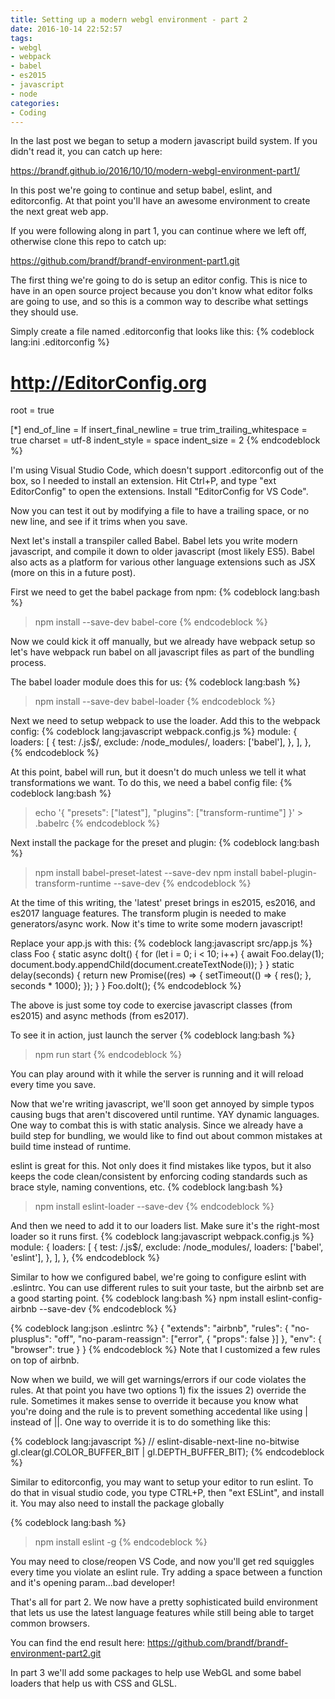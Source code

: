 ```yaml
---
title: Setting up a modern webgl environment - part 2
date: 2016-10-14 22:52:57
tags: 
- webgl
- webpack
- babel
- es2015
- javascript
- node
categories:
- Coding
---
```

In the last post we began to setup a modern javascript build system. If you didn't read it, you can catch up here:

https://brandf.github.io/2016/10/10/modern-webgl-environment-part1/

In this post we're going to continue and setup babel, eslint, and editorconfig. At that point you'll have an awesome environment to create the next great web app.

If you were following along in part 1, you can continue where we left off, otherwise clone this repo to catch up:

https://github.com/brandf/brandf-environment-part1.git

The first thing we're going to do is setup an editor config. This is nice to have in an open source project because you don't know what editor folks are going to use, and so this is a common way to describe what settings they should use.

Simply create a file named .editorconfig that looks like this:
{% codeblock lang:ini .editorconfig %}
# http://EditorConfig.org
root = true

[*]
end_of_line = lf
insert_final_newline = true
trim_trailing_whitespace = true
charset = utf-8
indent_style = space
indent_size = 2
{% endcodeblock %}

I'm using Visual Studio Code, which doesn't support .editorconfig out of the box, so I needed to install an extension.  Hit Ctrl+P, and type "ext EditorConfig" to open the extensions. Install "EditorConfig for VS Code".

Now you can test it out by modifying a file to have a trailing space, or no new line, and see if it trims when you save.

Next let's install a transpiler called Babel.  Babel lets you write modern javascript, and compile it down to older javascript (most likely ES5).  Babel also acts as a platform for various other language extensions such as JSX (more on this in a future post).

First we need to get the babel package from npm:
{% codeblock lang:bash %}
> npm install --save-dev babel-core
{% endcodeblock %}

Now we could kick it off manually, but we already have webpack setup so let's have webpack run babel on all javascript files as part of the bundling process.

The babel loader module does this for us:
{% codeblock lang:bash %}
> npm install --save-dev babel-loader
{% endcodeblock %}

Next we need to setup webpack to use the loader. Add this to the webpack config:
{% codeblock lang:javascript webpack.config.js %}
  module: {
    loaders: [
      {
        test: /\.js$/,
        exclude: /node_modules/,
        loaders: ['babel'],
      },
    ],
  },
{% endcodeblock %}

At this point, babel will run, but it doesn't do much unless we tell it what transformations we want.  To do this, we need a babel config file:
{% codeblock lang:bash %}
> echo '{ "presets": ["latest"], "plugins": ["transform-runtime"] }' > .babelrc
{% endcodeblock %}

Next install the package for the preset and plugin:
{% codeblock lang:bash %}
> npm install babel-preset-latest --save-dev
> npm install babel-plugin-transform-runtime --save-dev
{% endcodeblock %}

At the time of this writing, the 'latest' preset brings in es2015, es2016, and es2017 language features. The transform plugin is needed to make generators/async work. Now it's time to write some modern javascript!

Replace your app.js with this:
{% codeblock lang:javascript src/app.js %}
class Foo {
  static async doIt() {
    for (let i = 0; i < 10; i++) {
      await Foo.delay(1);
      document.body.appendChild(document.createTextNode(i));
    }
  }
  static delay(seconds) {
    return new Promise((res) => {
      setTimeout(() => {
        res();
      }, seconds * 1000);
    });
  }
}
Foo.doIt();
{% endcodeblock %}

The above is just some toy code to exercise javascript classes (from es2015) and async methods (from es2017).

To see it in action, just launch the server
{% codeblock lang:bash %}
> npm run start
{% endcodeblock %}

You can play around with it while the server is running and it will reload every time you save.

Now that we're writing javascript, we'll soon get annoyed by simple typos causing bugs that aren't discovered until runtime. YAY dynamic languages. One way to combat this is with static analysis. Since we already have a build step for bundling, we would like to find out about common mistakes at build time instead of runtime.

eslint is great for this. Not only does it find mistakes like typos, but it also keeps the code clean/consistent by enforcing coding standards such as brace style, naming conventions, etc.
{% codeblock lang:bash %}
> npm install eslint-loader --save-dev
{% endcodeblock %}

And then we need to add it to our loaders list.  Make sure it's the right-most loader so it runs first.
{% codeblock lang:javascript webpack.config.js %}
  module: {
    loaders: [
      {
        test: /\.js$/,
        exclude: /node_modules/,
        loaders: ['babel', 'eslint'],
      },
    ],
  },
{% endcodeblock %}

Similar to how we configured babel, we're going to configure eslint with .eslintrc.  You can use different rules to suit your taste, but the airbnb set are a good starting point.
{% codeblock lang:bash %}
npm install eslint-config-airbnb --save-dev
{% endcodeblock %}

{% codeblock lang:json .eslintrc %}
{
  "extends": "airbnb",
  "rules": {
    "no-plusplus": "off",
    "no-param-reassign": ["error", { "props": false }]
  },
  "env": {
    "browser": true
  }
}
{% endcodeblock %}
Note that I customized a few rules on top of airbnb.

Now when we build, we will get warnings/errors if our code violates the rules.  At that point you have two options 1) fix the issues 2) override the rule. Sometimes it makes sense to override it because you know what you're doing and the rule is to prevent something accedental like using | instead of ||.  One way to override it is to do something like this:

{% codeblock lang:javascript %}
  // eslint-disable-next-line no-bitwise
  gl.clear(gl.COLOR_BUFFER_BIT | gl.DEPTH_BUFFER_BIT);
{% endcodeblock %}

Similar to editorconfig, you may want to setup your editor to run eslint. To do that in visual studio code, you type CTRL+P, then "ext ESLint", and install it.  You may also need to install the package globally

{% codeblock lang:bash %}
> npm install eslint -g
{% endcodeblock %}

You may need to close/reopen VS Code, and now you'll get red squiggles every time you violate an eslint rule.  Try adding a space between a function and it's opening param...bad developer!

That's all for part 2.  We now have a pretty sophisticated build environment that lets us use the latest language features while still being able to target common browsers. 

You can find the end result here: https://github.com/brandf/brandf-environment-part2.git

In part 3 we'll add some packages to help use WebGL and some babel loaders that help us with CSS and GLSL.